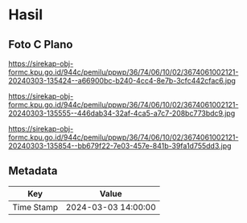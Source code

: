 # Hasil

## Foto C Plano

https://sirekap-obj-formc.kpu.go.id/944c/pemilu/ppwp/36/74/06/10/02/3674061002121-20240303-135424--a66900bc-b240-4cc4-8e7b-3cfc442cfac6.jpg

https://sirekap-obj-formc.kpu.go.id/944c/pemilu/ppwp/36/74/06/10/02/3674061002121-20240303-135555--446dab34-32af-4ca5-a7c7-208bc773bdc9.jpg

https://sirekap-obj-formc.kpu.go.id/944c/pemilu/ppwp/36/74/06/10/02/3674061002121-20240303-135854--bb679f22-7e03-457e-841b-39fa1d755dd3.jpg


## Metadata

| Key        | Value               |
| ---------- | ------------------- |
| Time Stamp | 2024-03-03 14:00:00 |



